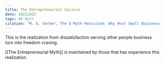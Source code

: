 ```yaml
---
title: The Entrepreneurial Seizure
date: 20221022
tags: #E-Myth
citation: "M. E. Gerber, The E-Myth Revisited: Why Most Small Businesses Don’t Work and What to Do About It. Harper Collins, 2009."
---
```

This is the realization from dissatisfaction serving other people business turn into freedom craving. 

[[The Entrepreneurial Myth]] is maintained by those that has experience this realization.